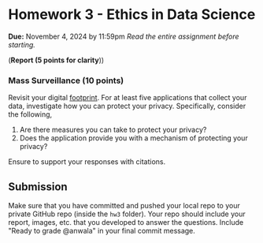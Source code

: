 # Homework 3 - Ethics in Data Science
**Due:** November 4, 2024 by 11:59pm
 *Read the entire assignment before starting.*

(**Report (5 points for clarity**))

### Mass Surveillance  (10 points)

Revisit your digital [footprint](https://github.com/anwala/teaching-ethics-datascience/blob/main/fall-2024/modules/module_01.md#in-class-individual-task). For at least five applications that collect your data, investigate how you can protect your privacy. Specifically, consider the following,
1. Are there measures you can take to protect your privacy?
2. Does the application provide you with a mechanism of protecting your privacy?

Ensure to support your responses with citations.

## Submission

Make sure that you have committed and pushed your local repo to your private GitHub repo (inside the `hw3` folder).  Your repo should include your report, images, etc. that you developed to answer the questions.  Include "Ready to grade @anwala" in your final commit message. 

